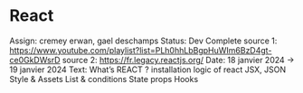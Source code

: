 # React

Assign: cremey erwan, gael deschamps
Status: Dev Complete
source 1: https://www.youtube.com/playlist?list=PLh0hhLbBgpHuWIm6BzD4gt-ce0GkDWsrD
source 2: https://fr.legacy.reactjs.org/
Date: 18 janvier 2024 → 19 janvier 2024
Text: What’s REACT ?
installation
logic of react
JSX, JSON
Style & Assets
List & conditions
State
props
Hooks
